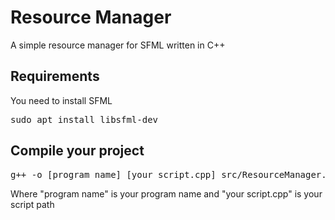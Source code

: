 # Resource Manager
A simple resource manager for SFML written in C++

## Requirements
You need to install SFML
<pre>
sudo apt install libsfml-dev
</pre>

## Compile your project
<pre>
g++ -o [program name] [your script.cpp] src/ResourceManager.cpp -I src -lsfml-system -lsfml-window -lsfml-graphics
</pre>
Where "program name" is your program name and "your script.cpp" is your script path

